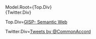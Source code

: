Model.Root={Top.Div}<br>{Twitter.Div}

Top.Div=<a href="index.php?action=doc&file=G/BrownEdu/GISP-Application/Demo/SemanticComputing-2018-Fall/Application.md">GISP- Semantic Web</a><br>

Twitter.Div=<a class="twitter-timeline" href="https://twitter.com/CommonAccord/with_replies" data-widget-id="574817616360964096" width="600" height="300">Tweets by @CommonAccord</a><script>!function(d,s,id){var js,fjs=d.getElementsByTagName(s)[0],p=/^http:/.test(d.location)?'http':'https';if(!d.getElementById(id)){js=d.createElement(s);js.id=id;js.src=p+"://platform.twitter.com/widgets.js";fjs.parentNode.insertBefore(js,fjs);}}(document,"script","twitter-wjs");</script>

